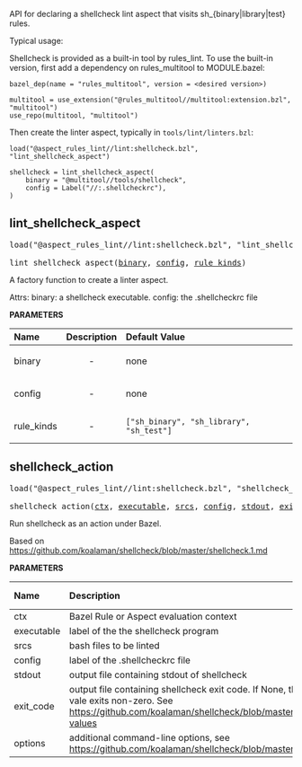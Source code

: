 <!-- Generated with Stardoc: http://skydoc.bazel.build -->

API for declaring a shellcheck lint aspect that visits sh_{binary|library|test} rules.

Typical usage:

Shellcheck is provided as a built-in tool by rules_lint. To use the built-in version, first add a dependency on rules_multitool to MODULE.bazel:

```starlark
bazel_dep(name = "rules_multitool", version = <desired version>)

multitool = use_extension("@rules_multitool//multitool:extension.bzl", "multitool")
use_repo(multitool, "multitool")
```

Then create the linter aspect, typically in `tools/lint/linters.bzl`:

```starlark
load("@aspect_rules_lint//lint:shellcheck.bzl", "lint_shellcheck_aspect")

shellcheck = lint_shellcheck_aspect(
    binary = "@multitool//tools/shellcheck",
    config = Label("//:.shellcheckrc"),
)
```

<a id="lint_shellcheck_aspect"></a>

## lint_shellcheck_aspect

<pre>
load("@aspect_rules_lint//lint:shellcheck.bzl", "lint_shellcheck_aspect")

lint_shellcheck_aspect(<a href="#lint_shellcheck_aspect-binary">binary</a>, <a href="#lint_shellcheck_aspect-config">config</a>, <a href="#lint_shellcheck_aspect-rule_kinds">rule_kinds</a>)
</pre>

A factory function to create a linter aspect.

Attrs:
    binary: a shellcheck executable.
    config: the .shellcheckrc file

**PARAMETERS**


| Name  | Description | Default Value |
| :------------- | :------------- | :------------- |
| <a id="lint_shellcheck_aspect-binary"></a>binary |  <p align="center"> - </p>   |  none |
| <a id="lint_shellcheck_aspect-config"></a>config |  <p align="center"> - </p>   |  none |
| <a id="lint_shellcheck_aspect-rule_kinds"></a>rule_kinds |  <p align="center"> - </p>   |  `["sh_binary", "sh_library", "sh_test"]` |


<a id="shellcheck_action"></a>

## shellcheck_action

<pre>
load("@aspect_rules_lint//lint:shellcheck.bzl", "shellcheck_action")

shellcheck_action(<a href="#shellcheck_action-ctx">ctx</a>, <a href="#shellcheck_action-executable">executable</a>, <a href="#shellcheck_action-srcs">srcs</a>, <a href="#shellcheck_action-config">config</a>, <a href="#shellcheck_action-stdout">stdout</a>, <a href="#shellcheck_action-exit_code">exit_code</a>, <a href="#shellcheck_action-options">options</a>)
</pre>

Run shellcheck as an action under Bazel.

Based on https://github.com/koalaman/shellcheck/blob/master/shellcheck.1.md


**PARAMETERS**


| Name  | Description | Default Value |
| :------------- | :------------- | :------------- |
| <a id="shellcheck_action-ctx"></a>ctx |  Bazel Rule or Aspect evaluation context   |  none |
| <a id="shellcheck_action-executable"></a>executable |  label of the the shellcheck program   |  none |
| <a id="shellcheck_action-srcs"></a>srcs |  bash files to be linted   |  none |
| <a id="shellcheck_action-config"></a>config |  label of the .shellcheckrc file   |  none |
| <a id="shellcheck_action-stdout"></a>stdout |  output file containing stdout of shellcheck   |  none |
| <a id="shellcheck_action-exit_code"></a>exit_code |  output file containing shellcheck exit code. If None, then fail the build when vale exits non-zero. See https://github.com/koalaman/shellcheck/blob/master/shellcheck.1.md#return-values   |  `None` |
| <a id="shellcheck_action-options"></a>options |  additional command-line options, see https://github.com/koalaman/shellcheck/blob/master/shellcheck.hs#L95   |  `[]` |


